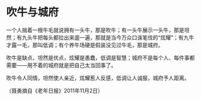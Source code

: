 # 吹牛与城府

一个人揣着一根牛毛就说拥有一头牛，那是吹牛；有一头牛展示一头牛，那是坦然；有九头牛把每头都拉出来遛一遍，那就是当今万众口诛笔伐的“炫耀”；有九牛才露一毛，那叫低调；有个养牛场硬是假装没见过牛毛，那是城府。 

吹牛是缺点，坦然是优点，炫耀是愚蠢，低调是智慧；城府不是每个人、每件事都需要——用不着的城府就是把自己太当回事了。 

吹牛令人同情，坦然使人亲近，炫耀惹人反感，低调让人诚服，城府予人距离。 

（聂勇摘自《老年日报》2011年11月2日）